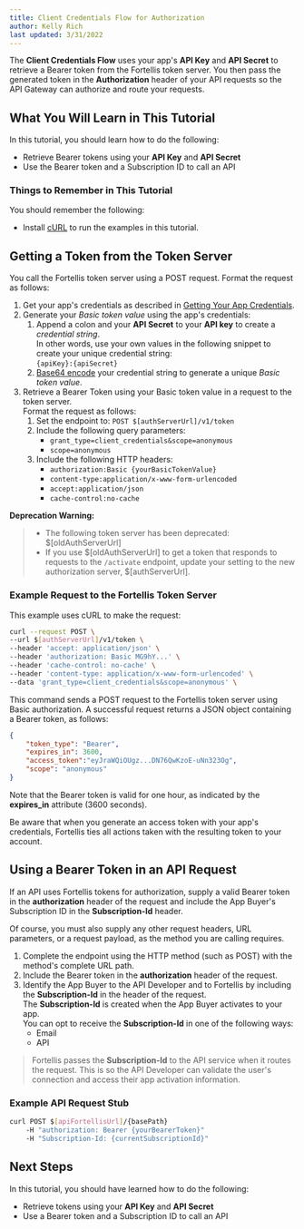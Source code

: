 ```yaml
---
title: Client Credentials Flow for Authorization
author: Kelly Rich
last updated: 3/31/2022
---
```


The **Client Credentials Flow** uses your app's **API Key** and **API Secret** to retrieve a Bearer token from the Fortellis token server. You then pass the generated token in the **Authorization** header of your API requests so the API Gateway can authorize and route your requests.

## What You Will Learn in This Tutorial

In this tutorial, you should learn how to do the following:

* Retrieve Bearer tokens using your **API Key** and **API Secret**
* Use the Bearer token and a Subscription ID to call an API

### Things to Remember in This Tutorial

You should remember the following:

* Install [cURL](https://curl.se/download.html) to run the examples in this tutorial.

## Getting a Token from the Token Server

You call the Fortellis token server using a POST request. Format the request as follows:

1. Get your app's credentials as described in [Getting Your App Credentials](/docs/tutorials/solution-integration/getting-app-credentials).
1. Generate your *Basic token value* using the app's credentials:  
    1. Append a colon and your **API Secret** to your **API key** to create a *credential string*.  
    In other words, use your own values in the following snippet to create your unique credential string:  
        `{apiKey}:{apiSecret}`
    1. [Base64 encode](https://www.base64encode.org/) your credential string to generate a unique *Basic token value*.  
1. Retrieve a Bearer Token using your Basic token value in a request to the token server.  
    Format the request as follows:  
    1. Set the endpoint to: `POST $[authServerUrl]/v1/token`
    1. Include the following query parameters:
        * `grant_type=client_credentials&scope=anonymous`
        * `scope=anonymous`
    1. Include the following HTTP headers:
        * `authorization:Basic {yourBasicTokenValue}`
        * `content-type:application/x-www-form-urlencoded`
        * `accept:application/json`
        * `cache-control:no-cache`

**Deprecation Warning:**

> * The following token server has been deprecated: $[oldAuthServerUrl]
> * If you use $[oldAuthServerUrl] to get a token that responds to requests to the `/activate` endpoint, update your setting to the new authorization server, $[authServerUrl].

### Example Request to the Fortellis Token Server

This example uses cURL to make the request:

```bash
curl --request POST \
--url $[authServerUrl]/v1/token \
--header 'accept: application/json' \
--header 'authorization: Basic MG9hY...' \
--header 'cache-control: no-cache' \
--header 'content-type: application/x-www-form-urlencoded' \
--data 'grant_type=client_credentials&scope=anonymous' \
```

This command sends a POST request to the Fortellis token server using Basic authorization. A successful request returns a JSON object containing a Bearer token, as follows:

```json
{
    "token_type": "Bearer",  
    "expires_in": 3600,  
    "access_token":"eyJraWQiOUgz...DN76QwKzoE-uNn323Og",  
    "scope": "anonymous"  
}
```

Note that the Bearer token is valid for one hour, as indicated by the **expires_in** attribute (3600 seconds).

Be aware that when you generate an access token with your app's credentials, Fortellis ties all actions taken with the resulting token to your account.

## Using a Bearer Token in an API Request

If an API uses Fortellis tokens for authorization, supply a valid Bearer token in the **authorization** header of the request and include the App Buyer's Subscription ID in the **Subscription-Id** header.

Of course, you must also supply any other request headers, URL parameters, or a request payload, as the method you are calling requires.

1. Complete the endpoint using the HTTP method (such as POST) with the method's complete URL path.
1. Include the Bearer token in the **authorization** header of the request.
1. Identify the App Buyer to the API Developer and to Fortellis by including the **Subscription-Id** in the header of the request.  
    The **Subscription-Id** is created when the App Buyer activates to your app.  
    You can opt to receive the **Subscription-Id** in one of the following ways:
    * Email
    * API

> Fortellis passes the **Subscription-Id** to the API service when it routes the request. This is so the
> API Developer can validate the user's connection and access their app activation information.

### Example API Request Stub

```bash
curl POST $[apiFortellisUrl]/{basePath}
    -H "authorization: Bearer {yourBearerToken}"
    -H "Subscription-Id: {currentSubscriptionId}"
```

## Next Steps

In this tutorial, you should have learned how to do the following:

* Retrieve tokens using your **API Key** and **API Secret**
* Use a Bearer token and a Subscription ID to call an API
